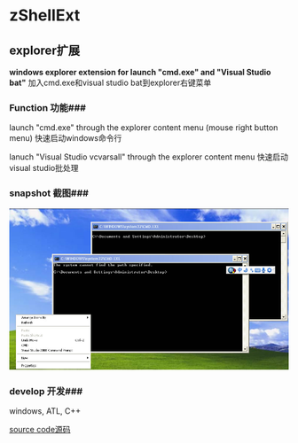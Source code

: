 zShellExt
=============================
explorer扩展
-----------------------------
**windows explorer extension for launch "cmd.exe" and "Visual Studio bat"**
加入cmd.exe和visual studio bat到explorer右键菜单
### Function 功能###

launch "cmd.exe" through the explorer content menu (mouse right button menu)
快速启动windows命令行

lanuch "Visual Studio vcvarsall" through the explorer content menu
快速启动visual studio批处理

### snapshot 截图###
![alt="snapshot"](zShellExt.jpg)

### develop 开发###


windows, ATL, C++


[source code源码](https://github.com/codepongo/zshellext)
